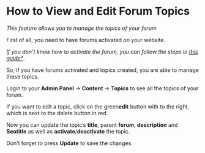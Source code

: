 # How to View and Edit Forum Topics

*This feature allows you to manage the topics of your forum*

First of all, you need to have forums activated on your website. 

*If you don’t know how to activate the forum, you can follow the steps in [this guide*](Plugins-forum-section.md)*.

So, if you have forums activated and topics created, you are able to manage these topics.

Login to your **Admin Panel** -> **Content**  ->  **Topics**  to see all the topics of your forum.

 
  
If you want to edit a topic, click on the green**edit** button with to the right, which is next to the delete button in red.

Now you can update the topic’s  **title**, parent  **forum**,  **description**  and  **Seotitle**  as well as  **activate**/**deactivate**  the topic.

Don’t forget to press  **Update**  to save the changes.
